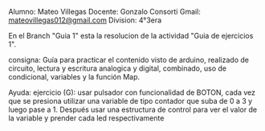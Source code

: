 Alumno: Mateo Villegas
Docente: Gonzalo Consorti
Gmail: mateovillegas012@gmail.com
Division: 4°3era


En el Branch "Guia 1" esta la resolucion de la actividad "Guia de ejercicios 1".

consigna:
Guía para practicar el contenido visto de arduino, realizado de circuito, lectura y escritura analogica y digital, combinado, uso de condicional, variables y la función Map.

Ayuda: 
ejercicio (G):    usar pulsador con  funcionalidad de BOTON, cada vez que se presiona utilizar una variable de tipo contador que suba de 0 a 3 y luego pase a 1.  Después usar una estructura de control para ver el valor de la variable y prender cada led respectivamente

